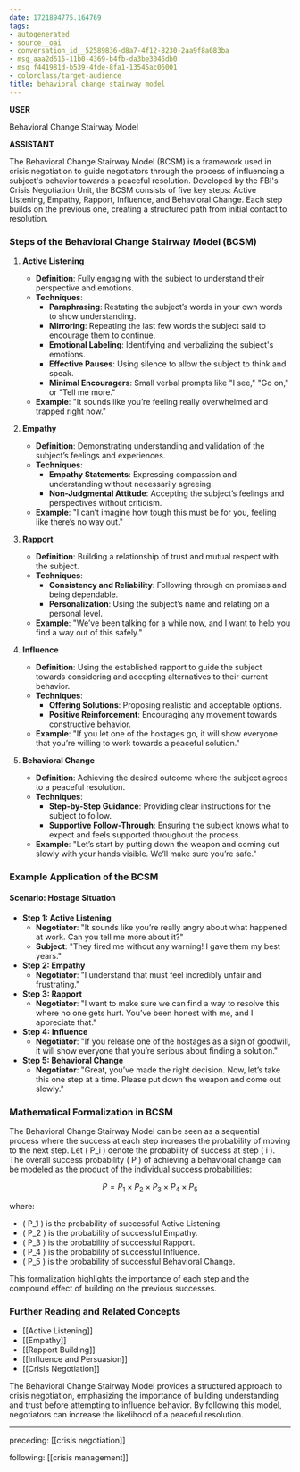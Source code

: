 ```yaml
---
date: 1721894775.164769
tags:
- autogenerated
- source__oai
- conversation_id__52589836-d8a7-4f12-8230-2aa9f8a083ba
- msg_aaa2d615-11b0-4369-b4fb-da3be3046db0
- msg_f441981d-b539-4fde-8fa1-13545ac06001
- colorclass/target-audience
title: behavioral change stairway model
---
```


**USER**

Behavioral Change Stairway Model


**ASSISTANT**

The Behavioral Change Stairway Model (BCSM) is a framework used in crisis negotiation to guide negotiators through the process of influencing a subject's behavior towards a peaceful resolution. Developed by the FBI's Crisis Negotiation Unit, the BCSM consists of five key steps: Active Listening, Empathy, Rapport, Influence, and Behavioral Change. Each step builds on the previous one, creating a structured path from initial contact to resolution.

### Steps of the Behavioral Change Stairway Model (BCSM)

1. **Active Listening**
   - **Definition**: Fully engaging with the subject to understand their perspective and emotions.
   - **Techniques**:
     - **Paraphrasing**: Restating the subject’s words in your own words to show understanding.
     - **Mirroring**: Repeating the last few words the subject said to encourage them to continue.
     - **Emotional Labeling**: Identifying and verbalizing the subject's emotions.
     - **Effective Pauses**: Using silence to allow the subject to think and speak.
     - **Minimal Encouragers**: Small verbal prompts like "I see," "Go on," or "Tell me more."
   - **Example**: "It sounds like you’re feeling really overwhelmed and trapped right now."

2. **Empathy**
   - **Definition**: Demonstrating understanding and validation of the subject’s feelings and experiences.
   - **Techniques**:
     - **Empathy Statements**: Expressing compassion and understanding without necessarily agreeing.
     - **Non-Judgmental Attitude**: Accepting the subject’s feelings and perspectives without criticism.
   - **Example**: "I can’t imagine how tough this must be for you, feeling like there’s no way out."

3. **Rapport**
   - **Definition**: Building a relationship of trust and mutual respect with the subject.
   - **Techniques**:
     - **Consistency and Reliability**: Following through on promises and being dependable.
     - **Personalization**: Using the subject’s name and relating on a personal level.
   - **Example**: "We’ve been talking for a while now, and I want to help you find a way out of this safely."

4. **Influence**
   - **Definition**: Using the established rapport to guide the subject towards considering and accepting alternatives to their current behavior.
   - **Techniques**:
     - **Offering Solutions**: Proposing realistic and acceptable options.
     - **Positive Reinforcement**: Encouraging any movement towards constructive behavior.
   - **Example**: "If you let one of the hostages go, it will show everyone that you’re willing to work towards a peaceful solution."

5. **Behavioral Change**
   - **Definition**: Achieving the desired outcome where the subject agrees to a peaceful resolution.
   - **Techniques**:
     - **Step-by-Step Guidance**: Providing clear instructions for the subject to follow.
     - **Supportive Follow-Through**: Ensuring the subject knows what to expect and feels supported throughout the process.
   - **Example**: "Let’s start by putting down the weapon and coming out slowly with your hands visible. We’ll make sure you’re safe."

### Example Application of the BCSM

#### Scenario: Hostage Situation
- **Step 1: Active Listening**
  - **Negotiator**: "It sounds like you’re really angry about what happened at work. Can you tell me more about it?"
  - **Subject**: "They fired me without any warning! I gave them my best years."
- **Step 2: Empathy**
  - **Negotiator**: "I understand that must feel incredibly unfair and frustrating."
- **Step 3: Rapport**
  - **Negotiator**: "I want to make sure we can find a way to resolve this where no one gets hurt. You’ve been honest with me, and I appreciate that."
- **Step 4: Influence**
  - **Negotiator**: "If you release one of the hostages as a sign of goodwill, it will show everyone that you’re serious about finding a solution."
- **Step 5: Behavioral Change**
  - **Negotiator**: "Great, you’ve made the right decision. Now, let’s take this one step at a time. Please put down the weapon and come out slowly."

### Mathematical Formalization in BCSM

The Behavioral Change Stairway Model can be seen as a sequential process where the success at each step increases the probability of moving to the next step. Let \( P_i \) denote the probability of success at step \( i \). The overall success probability \( P \) of achieving a behavioral change can be modeled as the product of the individual success probabilities:

$$
P = P_1 \times P_2 \times P_3 \times P_4 \times P_5
$$

where:
- \( P_1 \) is the probability of successful Active Listening.
- \( P_2 \) is the probability of successful Empathy.
- \( P_3 \) is the probability of successful Rapport.
- \( P_4 \) is the probability of successful Influence.
- \( P_5 \) is the probability of successful Behavioral Change.

This formalization highlights the importance of each step and the compound effect of building on the previous successes.

### Further Reading and Related Concepts
- [[Active Listening]]
- [[Empathy]]
- [[Rapport Building]]
- [[Influence and Persuasion]]
- [[Crisis Negotiation]]

The Behavioral Change Stairway Model provides a structured approach to crisis negotiation, emphasizing the importance of building understanding and trust before attempting to influence behavior. By following this model, negotiators can increase the likelihood of a peaceful resolution.


---

preceding: [[crisis negotiation]]  


following: [[crisis management]]